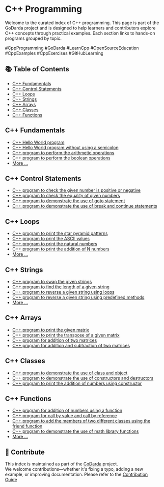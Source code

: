 # C++ Programming

Welcome to the curated index of C++ programming. This page is part of the GoDarda project and is designed to help learners and contributors explore C++ concepts through practical examples. Each section links to hands-on programs grouped by topic.

#CppProgramming #GoDarda #LearnCpp #OpenSourceEducation #CppExamples #CppExercises #GitHubLearning

## 📚 Table of Contents

- [C++ Fundamentals](#c-fundamentals)
- [C++ Control Statements](#c-control-statements)
- [C++ Loops](#c-loops)
- [C++ Strings](#c-strings)
- [C++ Arrays](#c-arrays)
- [C++ Classes](#c-classes)
- [C++ Functions](#c-functions)

## C++ Fundamentals

- [C++ Hello World program](https://godarda.github.io/cpp/fundamentals/gddvwxm)  
- [C++ Hello World program without using a semicolon](https://godarda.github.io/cpp/fundamentals/gduzwdy)  
- [C++ program to perform the arithmetic operations](https://godarda.github.io/cpp/fundamentals/gduagbm)  
- [C++ program to perform the boolean operations](https://godarda.github.io/cpp/fundamentals/gdzmzav)  
- [More …](https://godarda.github.io/cpp/fundamentals)

## C++ Control Statements

- [C++ program to check the given number is positive or negative](https://godarda.github.io/cpp/controls/gdgwhse)  
- [C++ program to check the equality of given numbers](https://godarda.github.io/cpp/controls/gdkgzza)  
- [C++ program to demonstrate the use of goto statement](https://godarda.github.io/cpp/controls/gdinkrg)  
- [C++ program to demonstrate the use of break and continue statements](https://godarda.github.io/cpp/controls/gdidhad)

## C++ Loops

- [C++ program to print the star pyramid patterns](https://godarda.github.io/cpp/loops/gdbvode)  
- [C++ program to print the ASCII values](https://godarda.github.io/cpp/loops/gdvzpzf)  
- [C++ program to print the natural numbers](https://godarda.github.io/cpp/loops/gdvydev)  
- [C++ program to print the addition of N numbers](https://godarda.github.io/cpp/loops/gdwaaup)  
- [More …](https://godarda.github.io/cpp/loops)

## C++ Strings

- [C++ program to swap the given strings](https://godarda.github.io/cpp/strings/gdzdyvg)  
- [C++ program to find the length of a given string](https://godarda.github.io/cpp/strings/gdadbwe)  
- [C++ program to reverse a given string using loops](https://godarda.github.io/cpp/strings/gdecfeo)  
- [C++ program to reverse a given string using predefined methods](https://godarda.github.io/cpp/strings/gdyyvwd)  
- [More …](https://godarda.github.io/cpp/strings)

## C++ Arrays

- [C++ program to print the given matrix](https://godarda.github.io/cpp/arrays/gdaziwv)  
- [C++ program to print the transpose of a given matrix](https://godarda.github.io/cpp/arrays/gdaayzg)  
- [C++ program for addition of two matrices](https://godarda.github.io/cpp/arrays/gdzwdez)  
- [C++ program for addition and subtraction of two matrices](https://godarda.github.io/cpp/arrays/gdauaoi)

## C++ Classes

- [C++ program to demonstrate the use of class and object](https://godarda.github.io/cpp/classes/gdutzrm)  
- [C++ program to demonstrate the use of constructors and destructors](https://godarda.github.io/cpp/classes/gddvyma)  
- [C++ program to print the addition of numbers using constructor](https://godarda.github.io/cpp/classes/gdtvfzm)

## C++ Functions

- [C++ program for addition of numbers using a function](https://godarda.github.io/cpp/functions/gdtaync)  
- [C++ program for call by value and call by reference](https://godarda.github.io/cpp/functions/gdzddye)  
- [C++ program to add the members of two different classes using the friend function](https://godarda.github.io/cpp/functions/gdmeaby)  
- [C++ program to demonstrate the use of math library functions](https://godarda.github.io/cpp/functions/gdxybzk)  
- [More …](https://godarda.github.io/cpp/functions)

## 🤝 Contribute

This index is maintained as part of the [GoDarda](https://github.com/godarda) project.  
We welcome contributions—whether it's fixing a typo, adding a new example, or improving documentation. Please refer to the [Contribution Guide](https://github.com/godarda/godarda.github.io/blob/main/CONTRIBUTING.md)
